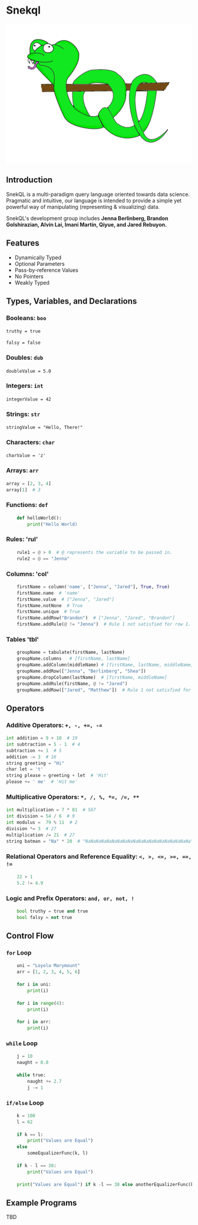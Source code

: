 # Snekql

![SnekQL Logo](docs/images/snekQLLogoOff.png)

## Introduction

SnekQL is a multi-paradigm query language oriented towards data science. Pragmatic and intuitive, our language is intended to provide a simple yet powerful way of manipulating (representing &amp; visualizing) data.

SnekQL's development group includes **Jenna Berlinberg, Brandon Golshirazian, Alvin Lai, Imani Martin, Qiyue, and Jared Rebuyon.**

## Features

* Dynamically Typed
* Optional Parameters
* Pass-by-reference Values
* No Pointers
* Weakly Typed

## Types, Variables, and Declarations

### Booleans: `boo`

`truthy = true`

`falsy = false`

### Doubles: `dub`

`doubleValue = 5.0`

### Integers: `int`

`integerValue = 42`

### Strings: `str`

`stringValue = "Hello, There!"`

### Characters: `char`

`charValue = 'z'`

### Arrays: `arr`

````python
array = [2, 3, 4]
array[1]  # 3
````

### Functions: `def`

````python
    def helloWorld():
        print("Hello World)
````

### Rules: 'rul'

````python
    rule1 = @ > 0  # @ represents the variable to be passed in.
    rule2 = @ == "Jenna"
````

### Columns: 'col'

````python
    firstName = column('name', ["Jenna", "Jared"], True, True)
    firstName.name  # 'name'
    firstName.value  # ["Jenna", "Jared"]
    firstName.notNone  # True
    firstName.unique  # True
    firstName.addRow("Brandon")  # ["Jenna", "Jared", "Brandon"]
    firstName.addRule(@ != "Jenna")  # Rule 1 not satisfied for row 1.
````

### Tables 'tbl'

````python
    groupName = tabulate(firstName, lastName)
    groupName.columns   # [firstName, lastName]
    groupName.addColumn(middleName) # [firstName, lastName, middleName]
    groupName.addRow(["Jenna", "Berlinberg", "Shea"])
    groupName.dropColumn(lastName)  # [firstName, middleName]
    groupName.addRule(firstName, @ != "Jared")
    groupName.addRow(["Jared", "Matthew"])  # Rule 1 not satisfied for new row
````

## Operators

### Additive Operators: `+, -, +=, -=`

````python
int addition = 9 + 10  # 19
int subtraction = 5 - 1  # 4
subtraction += 1  # 5
addition -= 3  # 16
string greeting = "Hi"
char let = 't'
string please = greeting + let  # 'Hit'
please += ' me'  # 'Hit me'
````

### Multiplicative Operators: `*, /, %, *=, /=, **`

````python
int multiplication = 7 * 81  # 567
int division = 54 / 6  # 9
int modulus =  79 % 11  # 2
division *= 3  # 27
multiplication /= 21  # 27
string batman = "Na" * 20  # "NaNaNaNaNaNaNaNaNaNaNaNaNaNaNaNaNaNaNaNa"
````

### Relational Operators and Reference Equality: `<, >, <=, >=, ==, !=`

````python
    22 > 1
    5.2 != 4.9  
````

### Logic and Prefix Operators: `and, or, not, !`

````python
    bool truthy = true and true
    bool falsy = not true
````

## Control Flow

### `for` Loop

````python
    uni = "Loyola Marymount"
    arr = [1, 2, 3, 4, 5, 6]

    for i in uni:
        print(i)

    for i in range(4):
        print(i)

    for i in arr:
        print(i)
````

### `while` Loop

````python
    j = 10
    naught = 0.0

    while true:
        naught += 2.7
        j -= 1
````

### `if/else` Loop

````python
    k = 100
    l = 62

    if k == l:
        print("Values are Equal")
    else
        someEqualizerFunc(k, l)

    if k - l == 38:
        print("Values are Equal")

    print("Values are Equal") if k -l == 38 else anotherEqualizerFunc(k, l)
````

## Example Programs

TBD

